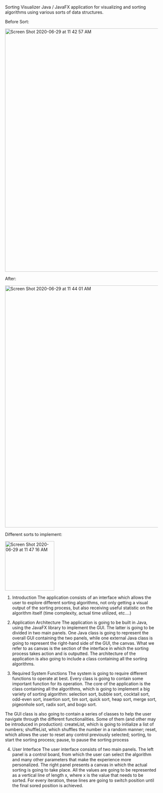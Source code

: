 Sorting Visualizer
Java / JavaFX application for visualizing and sorting algorithms using various sorts of data structures.

Before Sort:

<img width="798" alt="Screen Shot 2020-06-29 at 11 42 57 AM" src="https://user-images.githubusercontent.com/51719874/86026841-f23a6880-b9fd-11ea-8f11-6661310b234e.png">


After:

<img width="794" alt="Screen Shot 2020-06-29 at 11 44 01 AM" src="https://user-images.githubusercontent.com/51719874/86027260-7d1b6300-b9fe-11ea-9476-1d833b0f83f6.png">


Different sorts to implement:

<img width="162" alt="Screen Shot 2020-06-29 at 11 47 16 AM" src="https://user-images.githubusercontent.com/51719874/86027165-5c530d80-b9fe-11ea-9de9-419b172bb5f2.png">

1. Introduction
The application consists of an interface which allows the user to explore different sorting
algorithms, not only getting a visual output of the sorting process, but also receiving useful
statistic on the algorithm itself (time complexity, actual time utilized, etc.…)

2. Application Architecture
The application is going to be built in Java, using the JavaFX library to implement the GUI. The
latter is going to be divided in two main panels. One Java class is going to represent the overall
GUI containing the two panels, while one external Java class is going to represent the right-hand
side of the GUI, the canvas. What we refer to as canvas is the section of the interface in which
the sorting process takes action and is outputted. The architecture of the application is also going
to include a class containing all the sorting algorithms.

3. Required System Functions
The system is going to require different functions to operate at best. Every class is going to
contain some important function for its operation.
The core of the application is the class containing all the algorithms, which is going to
implement a big variety of sorting algorithm: selection sort, bubble sort, cocktail sort, odd-even
sort, insertion sort, tim sort, quick sort, heap sort, merge sort, pigeonhole sort, radix sort, and
bogo sort.

The GUI class is also going to contain a series of classes to help the user navigate through the
different functionalities. Some of them (and other may be introduced in production): createList,
which is going to initialize a list of numbers; shuffleList, which shuffles the number in a random
manner; reset, which allows the user to reset any control previously selected; sorting, to start the
sorting process; pause, to pause the sorting process


4. User Interface
The user interface consists of two main panels. The left panel is a control board, from which the
user can select the algorithm and many other parameters that make the experience more
personalized. The right panel presents a canvas in which the actual sorting is going to take place.
All the values are going to be represented as a vertical line of length x, where x is the value that
needs to be sorted. For every iteration, these lines are going to switch position until the final
sored position is achieved.



